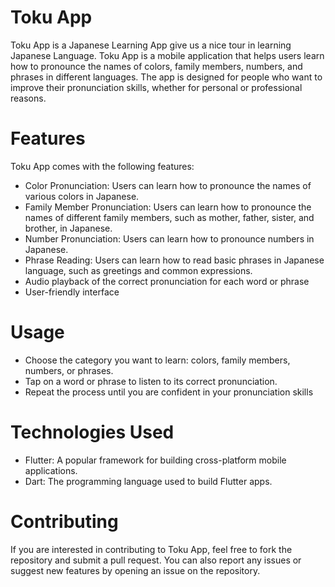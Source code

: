 # Toku App

Toku App is a Japanese Learning App give us a nice tour in learning Japanese Language.
Toku App is a mobile application that helps users learn how to pronounce the names of colors, family members, numbers, and phrases in different languages.
The app is designed for people who want to improve their pronunciation skills, whether for personal or professional reasons. 

# Features
Toku App comes with the following features:

- Color Pronunciation: Users can learn how to pronounce the names of various colors in Japanese.
- Family Member Pronunciation: Users can learn how to pronounce the names of different family members, such as mother, father, sister, and brother, in Japanese.
- Number Pronunciation: Users can learn how to pronounce numbers in Japanese.
- Phrase Reading: Users can learn how to read basic phrases in Japanese language, such as greetings and common expressions.
- Audio playback of the correct pronunciation for each word or phrase
- User-friendly interface

# Usage
- Choose the category you want to learn: colors, family members, numbers, or phrases.
- Tap on a word or phrase to listen to its correct pronunciation.
- Repeat the process until you are confident in your pronunciation skills


# Technologies Used
- Flutter: A popular framework for building cross-platform mobile applications.
- Dart: The programming language used to build Flutter apps.

# Contributing
If you are interested in contributing to Toku App, feel free to fork the repository and submit a pull request. You can also report any issues or suggest new features by opening an issue on the repository.
